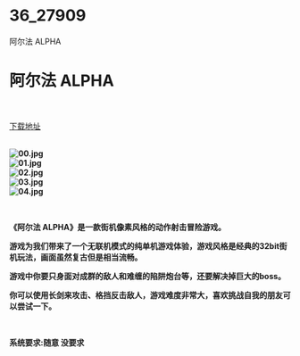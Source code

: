 # 36_27909
阿尔法 ALPHA
# 阿尔法 ALPHA
 <br/></br>
[下载地址](https://www.switch520.cc/article/27909 "下载地址")
<br/></br>

<p><strong><img title="00.jpg" src="https://www.switch520.cc/muke_img/2022_03_07_f2dacbf7d2fc1.jpg" alt="00.jpg"></strong><br>
<strong><img title="01.jpg" src="https://www.switch520.cc/muke_img/2022_03_07_bf074f94ed4c2.jpg" alt="01.jpg"></strong><br>
<strong><img title="02.jpg" src="https://www.switch520.cc/muke_img/2022_03_07_e3c2c69be2263.jpg" alt="02.jpg"></strong><br>
<strong><img title="03.jpg" src="https://www.switch520.cc/muke_img/2022_03_07_76b97e508ca95.jpg" alt="03.jpg"></strong><br>
<strong><img title="04.jpg" src="https://www.switch520.cc/muke_img/2022_03_07_23923a172c2e5.jpg" alt="04.jpg">&nbsp;</strong></p>
<p>&nbsp;</p>
<p><strong>《阿尔法 ALPHA》是一款街机像素风格的动作射击冒险游戏。</strong></p>
<p><strong>游戏为我们带来了一个无联机模式的纯单机游戏体验，游戏风格是经典的32bit街机玩法，画面虽然复古但是相当流畅。</strong></p>
<p><strong>游戏中你要只身面对成群的敌人和难缠的陷阱炮台等，还要解决掉巨大的boss。</strong></p>
<p><strong>你可以使用长剑来攻击、格挡反击敌人，游戏难度非常大，喜欢挑战自我的朋友可以尝试一下。</strong></p>
<p>&nbsp;</p>
<p><strong>系统要求:随意 没要求</strong></p>



